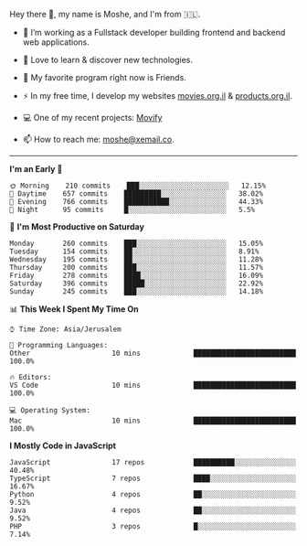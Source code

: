 Hey there 👋, my name is Moshe, and I'm from 🇮🇱.

- :telescope: I’m working as a Fullstack developer building frontend and backend web applications.

- :seedling: Love to learn & discover new technologies.

- 🍿 My favorite program right now is Friends.

- :zap: In my free time, I develop my websites [movies.org.il](https://movies.org.il) & [products.org.il](https://products.org.il).

- 💻 One of my recent projects: [Movify](https://github.com/jewishmoses/movify)

- :mailbox: How to reach me: moshe@xemail.co.

<hr/>

<!--START_SECTION:waka-->
**I'm an Early 🐤** 

```text
🌞 Morning    210 commits    ███░░░░░░░░░░░░░░░░░░░░░░   12.15% 
🌆 Daytime    657 commits    █████████░░░░░░░░░░░░░░░░   38.02% 
🌃 Evening    766 commits    ███████████░░░░░░░░░░░░░░   44.33% 
🌙 Night      95 commits     █░░░░░░░░░░░░░░░░░░░░░░░░   5.5%

```
📅 **I'm Most Productive on Saturday** 

```text
Monday       260 commits    ███░░░░░░░░░░░░░░░░░░░░░░   15.05% 
Tuesday      154 commits    ██░░░░░░░░░░░░░░░░░░░░░░░   8.91% 
Wednesday    195 commits    ██░░░░░░░░░░░░░░░░░░░░░░░   11.28% 
Thursday     200 commits    ███░░░░░░░░░░░░░░░░░░░░░░   11.57% 
Friday       278 commits    ████░░░░░░░░░░░░░░░░░░░░░   16.09% 
Saturday     396 commits    █████░░░░░░░░░░░░░░░░░░░░   22.92% 
Sunday       245 commits    ███░░░░░░░░░░░░░░░░░░░░░░   14.18%

```


📊 **This Week I Spent My Time On** 

```text
⌚︎ Time Zone: Asia/Jerusalem

💬 Programming Languages: 
Other                    10 mins             █████████████████████████   100.0%

🔥 Editors: 
VS Code                  10 mins             █████████████████████████   100.0%

💻 Operating System: 
Mac                      10 mins             █████████████████████████   100.0%

```

**I Mostly Code in JavaScript** 

```text
JavaScript               17 repos            ██████████░░░░░░░░░░░░░░░   40.48% 
TypeScript               7 repos             ████░░░░░░░░░░░░░░░░░░░░░   16.67% 
Python                   4 repos             ██░░░░░░░░░░░░░░░░░░░░░░░   9.52% 
Java                     4 repos             ██░░░░░░░░░░░░░░░░░░░░░░░   9.52% 
PHP                      3 repos             █░░░░░░░░░░░░░░░░░░░░░░░░   7.14%

```



<!--END_SECTION:waka-->
